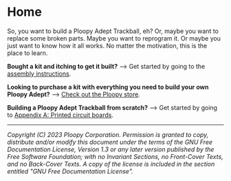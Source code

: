 # Home

So, you want to build a Ploopy Adept Trackball, eh? Or, maybe you want to replace some broken parts. Maybe you want to reprogram it. Or maybe you just want to know how it all works. No matter the motivation, this is the place to learn.

**Bought a kit and itching to get it built?** --> Get started by going to the [assembly instructions](assembly-instructions.md).

**Looking to purchase a kit with everything you need to build your own Ploopy Adept?** --> [Check out the Ploopy store](https://ploopy.co/product-category/trackball/adept/).

**Building a Ploopy Adept Trackball from scratch?** --> Get started by going to [Appendix A: Printed circuit boards](appendices/pcbs.md).

---

*Copyright (C) 2023 Ploopy Corporation. Permission is granted to copy, distribute and/or modify this document under the terms of the GNU Free Documentation License, Version 1.3 or any later version published by the Free Software Foundation; with no Invariant Sections, no Front-Cover Texts, and no Back-Cover Texts. A copy of the license is included in the section entitled "GNU Free Documentation License".*